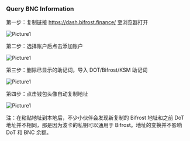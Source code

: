 ### Query BNC Information
第一步：复制链接 https://dash.bifrost.finance/ 至浏览器打开  

<img :src="$withBase('/picture/P1.png')" alt="Picture1" />

第二步：选择账户后点击添加账户

<img :src="$withBase('/picture/P2.png')" alt="Picture1" />

第三步：删除已显示的助记词，导入 DOT/Bifrost/KSM 助记词  

<img :src="$withBase('/picture/P3.png')" alt="Picture1" />

第四步：点击钱包头像自动复制地址

<img :src="$withBase('/picture/P4.png')" alt="Picture1" />

注：在粘贴地址到本地后，不少小伙伴会发现新复制的 Bifrost 地址和之前 DoT 地址并不相同，那是因为波卡的私钥可以通用于 Bifrost。地址的变换并不影响 DoT 和 BNC 余额。

